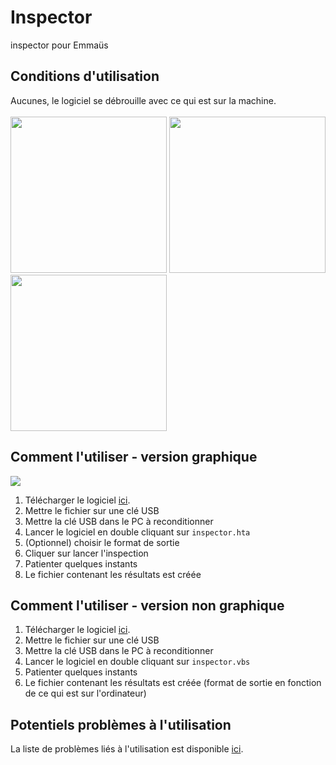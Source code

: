 # Inspector
inspector pour Emmaüs

## Conditions d'utilisation
Aucunes, le logiciel se débrouille avec ce qui est sur la machine.<br /> <br />
<img src="https://upload.wikimedia.org/wikipedia/commons/thumb/8/80/LibreOffice_6.1_Calc_Icon.svg/512px-LibreOffice_6.1_Calc_Icon.svg.png" width="250" height="250" />
<img src="https://icon-library.com/images/ms-excel-icon/ms-excel-icon-12.jpg" width="250" height="250" />
<img src="https://cdn.icon-icons.com/icons2/2753/PNG/512/ext_csv_filetype_icon_176252.png" width="250" height="250" />

## Comment l'utiliser - version graphique
![](https://user-images.githubusercontent.com/91908415/141848177-3f16f451-9e68-4ab0-ba7c-82525dc19655.png)
1. Télécharger le logiciel [ici](https://raw.githubusercontent.com/emmausConnect/inspector/main/inspector.hta).
2. Mettre le fichier sur une clé USB
3. Mettre la clé USB dans le PC à reconditionner
4. Lancer le logiciel en double cliquant sur ```inspector.hta```
5. (Optionnel) choisir le format de sortie
6. Cliquer sur lancer l'inspection
7. Patienter quelques instants
8. Le fichier contenant les résultats est créée

## Comment l'utiliser - version non graphique
1. Télécharger le logiciel [ici](https://raw.githubusercontent.com/emmausConnect/inspector/main/inspector.vbs).
2. Mettre le fichier sur une clé USB
3. Mettre la clé USB dans le PC à reconditionner
4. Lancer le logiciel en double cliquant sur ```inspector.vbs```
5. Patienter quelques instants
6. Le fichier contenant les résultats est créée (format de sortie en fonction de ce qui est sur l'ordinateur)

## Potentiels problèmes à l'utilisation
La liste de problèmes liés à l'utilisation est disponible [ici](../../issues).
